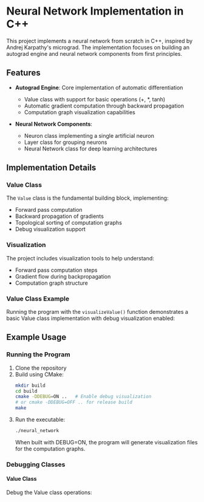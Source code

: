 # Neural Network Implementation in C++

This project implements a neural network from scratch in C++, inspired by Andrej Karpathy's micrograd. The implementation focuses on building an autograd engine and neural network components from first principles.

## Features

- **Autograd Engine**: Core implementation of automatic differentiation
  - Value class with support for basic operations (+, *, tanh)
  - Automatic gradient computation through backward propagation
  - Computation graph visualization capabilities

- **Neural Network Components**:
  - Neuron class implementing a single artificial neuron
  - Layer class for grouping neurons
  - Neural Network class for deep learning architectures

## Implementation Details

### Value Class
The `Value` class is the fundamental building block, implementing:
- Forward pass computation
- Backward propagation of gradients
- Topological sorting of computation graphs
- Debug visualization support

### Visualization
The project includes visualization tools to help understand:
- Forward pass computation steps
- Gradient flow during backpropagation
- Computation graph structure
### Value Class Example
Running the program with the `visualizeValue()` function demonstrates a basic Value class implementation with debug visualization enabled:


## Example Usage

### Running the Program
1. Clone the repository
2. Build using CMake:
   ```bash
   mkdir build
   cd build
   cmake -DDEBUG=ON ..   # Enable debug visualization
   # or cmake -DDEBUG=OFF .. for release build
   make
   ```
3. Run the executable:
   ```bash
   ./neural_network
   ```
   When built with DEBUG=ON, the program will generate visualization files for the computation graphs.

### Debugging Classes

#### Value Class
Debug the Value class operations:
